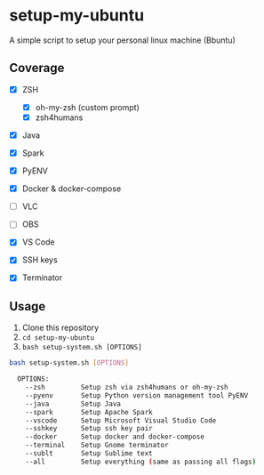 # setup-my-ubuntu

A simple script to setup your personal linux machine (Bbuntu)

## Coverage

- [x] ZSH
  - [x] oh-my-zsh (custom prompt)
  - [x] zsh4humans
- [x] Java
- [x] Spark
- [x] PyENV
- [x] Docker & docker-compose
- [ ] VLC
- [ ] OBS
- [x] VS Code
- [x] SSH keys
- [x] Terminator


## Usage
1. Clone this repository
2. `cd setup-my-ubuntu`
3. `bash setup-system.sh [OPTIONS]`

```bash
bash setup-system.sh [OPTIONS]

  OPTIONS:
    --zsh         Setup zsh via zsh4humans or oh-my-zsh
    --pyenv       Setup Python version management tool PyENV
    --java        Setup Java
    --spark       Setup Apache Spark
    --vscode      Setup Microsoft Visual Studio Code
    --sshkey      Setup ssh key pair
    --docker      Setup docker and docker-compose
    --terminal    Setup Gnome terminator
    --sublt       Setup Sublime text
    --all         Setup everything (same as passing all flags)
```

